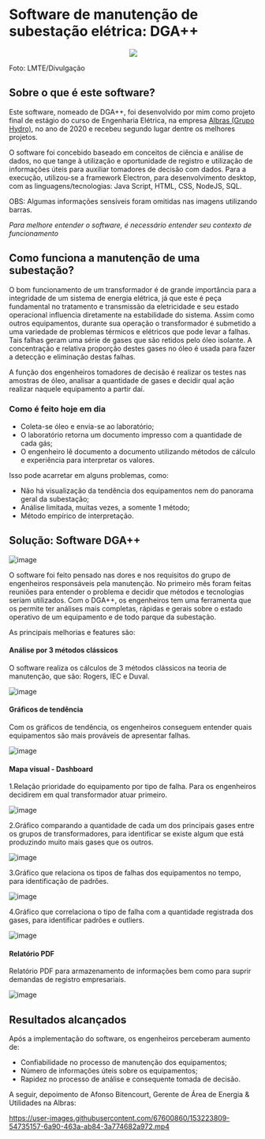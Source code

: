 # Software de manutenção de subestação elétrica: DGA++
<p align="center">
  <img src="https://s2.glbimg.com/e93cDdjv-JNAZGaHVcNfSzUC-gw=/0x0:1280x960/984x0/smart/filters:strip_icc()/i.s3.glbimg.com/v1/AUTH_59edd422c0c84a879bd37670ae4f538a/internal_photos/bs/2021/c/Z/fstZ3dQ1uBfLQVdkgLtA/whatsapp-image-2021-01-08-at-14.53.41.jpeg" />
</p>
Foto: LMTE/Divulgação


## Sobre o que é este software?
Este software, nomeado de DGA++, foi desenvolvido por mim como projeto final de estágio do curso de Engenharia Elétrica, na empresa [Albras (Grupo Hydro)](https://www.hydro.com/pt-BR/sobre-a-hydro/a-hydro-no-mundo/north-america/brasil/barcarena/albras/), no ano de 2020 e recebeu segundo lugar dentre os melhores projetos.

O software foi concebido baseado em conceitos de ciência e análise de dados, no que tange à utilização e oportunidade de registro e utilização de informações úteis para auxiliar tomadores de decisão com dados.
Para a execução, utilizou-se a framework Electron, para desenvolvimento desktop, com as linguagens/tecnologias: Java Script, HTML, CSS, NodeJS, SQL.

OBS: Algumas informações sensíveis foram omitidas nas imagens utilizando barras.

_Para melhore entender o software, é necessário entender seu contexto de funcionamento_

## Como funciona a manutenção de uma subestação?
O bom funcionamento de um transformador é de grande importância para a integridade de um sistema de energia elétrica, já que este é peça fundamental no tratamento e transmissão da eletricidade e seu estado operacional influencia diretamente na estabilidade do sistema. Assim como outros equipamentos, durante sua operação o transformador é submetido a uma variedade de problemas térmicos e elétricos que pode levar a falhas. Tais falhas geram uma série de gases que são retidos pelo óleo isolante. A concentração e relativa proporção destes gases no óleo é usada para fazer a detecção e eliminação destas falhas.

A função dos engenheiros tomadores de decisão é realizar os testes nas amostras de óleo, analisar a quantidade de gases e decidir qual ação realizar naquele equipamento a partir daí.

### Como é feito hoje em dia
- Coleta-se óleo e envia-se ao laboratório;
- O laboratório retorna um documento impresso com a quantidade de cada gás;
- O engenheiro lê documento a documento utilizando métodos de cálculo e experiência para interpretar os valores.

Isso pode acarretar em alguns problemas, como:
- Não há visualização da tendência dos equipamentos nem do panorama geral da subestação;
- Análise limitada, muitas vezes, a somente 1 método;
- Método empírico de interpretação.

## Solução: Software DGA++
![image](https://user-images.githubusercontent.com/67600860/153218899-8ea041b0-66ce-4c5e-beda-c54dd13ab240.png)

O software foi feito pensado nas dores e nos requisitos do grupo de engenheiros responsáveis pela manutenção. No primeiro mês foram feitas reuniões para entender o problema e decidir que métodos e tecnologias seriam utilizados. Com o DGA++, os engenheiros tem uma ferramenta que os permite ter análises mais completas, rápidas e gerais sobre o estado operativo de um equipamento e de todo parque da subestação.

As principais melhorias e features são:

#### Análise por 3 métodos clássicos
O software realiza os cálculos de 3 métodos clássicos na teoria de manutenção, que são: Rogers, IEC e Duval.

![image](https://user-images.githubusercontent.com/67600860/153226269-49b4380c-cbfe-4fd6-8db9-29533eca6b5b.png)

#### Gráficos de tendência
Com os gráficos de tendência, os engenheiros conseguem entender quais equipamentos são mais prováveis de apresentar falhas.

![image](https://user-images.githubusercontent.com/67600860/153229413-b60856fe-cdc0-46c8-ba74-db6f49ed464a.png)


#### Mapa visual - Dashboard
1.Relação prioridade do equipamento por tipo de falha. Para os engenheiros decidirem em qual transformador atuar primeiro.

![image](https://user-images.githubusercontent.com/67600860/153227349-f9043f9d-628c-4ed8-96c7-de8fd7929d3c.png)

2.Gráfico comparando a quantidade de cada um dos principais gases entre os grupos de transformadores, para identificar se existe algum que está produzindo muito mais gases que os outros.

![image](https://user-images.githubusercontent.com/67600860/153229812-9ede1821-11e4-41ce-a5ad-134f84b67d0d.png)

3.Gráfico que relaciona os tipos de falhas dos equipamentos no tempo, para identificação de padrões.

![image](https://user-images.githubusercontent.com/67600860/153227828-22060ebe-1a58-449a-844c-4bcf8b5fe5ea.png)

4.Gráfico que correlaciona o tipo de falha com a quantidade registrada dos gases, para identificar padrões e outliers.

![image](https://user-images.githubusercontent.com/67600860/153228118-530b86c1-d5f9-4869-96dc-fb6b7aec6173.png)

#### Relatório PDF
Relatório PDF para armazenamento de informações bem como para suprir demandas de registro empresariais.

![image](https://user-images.githubusercontent.com/67600860/153228634-2b587768-b888-48f2-8369-5532f50fcd8c.png)

## Resultados alcançados

Após a implementação do software, os engenheiros perceberam aumento de:

* Confiabilidade no processo de manutenção dos equipamentos;
* Número de informações úteis sobre os equipamentos;
* Rapidez no processo de análise e consequente tomada de decisão.

A seguir, depoimento de Afonso Bitencourt, Gerente de Área de Energia & Utilidades na Albras:


https://user-images.githubusercontent.com/67600860/153223809-54735157-6a90-463a-ab84-3a774682a972.mp4


